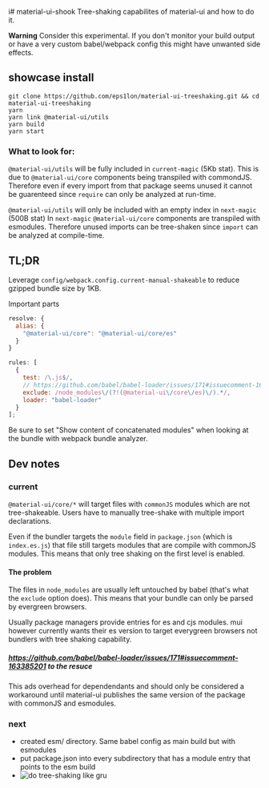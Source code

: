 i# material-ui-shook
Tree-shaking capabilites of material-ui and how to do it.

**Warning** Consider this experimental. If you don't monitor your build output or have
a very custom babel/webpack config this might have unwanted side effects.

## showcase install
```
git clone https://github.com/eps1lon/material-ui-treeshaking.git && cd material-ui-treeshaking
yarn
yarn link @material-ui/utils
yarn build 
yarn start
```

### What to look for:
`@material-ui/utils` will be fully included in `current-magic` (5Kb stat). This is due to
`@material-ui/core` components being transpiled with commondJS. Therefore even
if every import from that package seems unused it cannot be guarenteed since `require`
can only be analyzed at run-time.

`@material-ui/utils` will only be included with an empty index in `next-magic` (500B stat)
In `next-magic` `@material-ui/core` components are transpiled with esmodules. Therefore
unused imports can be tree-shaken since `import` can be analyzed at compile-time.


## TL;DR

Leverage `config/webpack.config.current-manual-shakeable` to reduce gzipped
bundle size by 1KB.

Important parts

```js
resolve: {
  alias: {
    "@material-ui/core": "@material-ui/core/es"
  }
}
```

```js
rules: [
  {
    test: /\.js$/,
    // https://github.com/babel/babel-loader/issues/171#issuecomment-163385201
    exclude: /node_modules\/(?!(@material-ui\/core\/es)\/).*/,
    loader: "babel-loader"
  }
];
```

Be sure to set "Show content of concatenated modules" when looking at the bundle
with webpack bundle analyzer.

## Dev notes

### current

`@material-ui/core/*` will target files with `commonJS` modules which are not tree-shakeable.
Users have to manually tree-shake with multiple import declarations.

Even if the bundler targets the `module` field in `package.json` (which is `index.es.js`) that
file still targets modules that are compile with commonJS modules. This means
that only tree shaking on the first level is enabled.

#### The problem

The files in `node_modules` are usually left untouched by babel (that's what the `exclude` option does).
This means that your bundle can only be parsed by evergreen browsers.

Usually package managers provide entries for es and cjs modules. mui however
currently wants their es version to target everygreen browsers not bundlers with
tree shaking capability.

##### https://github.com/babel/babel-loader/issues/171#issuecomment-163385201 to the resuce

This ads overhead for dependendants and should only be considered a workaround
until material-ui publishes the same version of the package with commonJS and esmodules.

### next
- created esm/ directory. Same babel config as main build but with esmodules
- put package.json into every subdirectory that has a module entry that points to the esm build
- ![do tree-shaking like gru](https://imgflip.com/i/2kx4yu)
